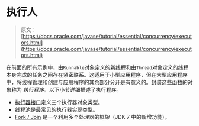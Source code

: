 # 执行人

> 原文： [https://docs.oracle.com/javase/tutorial/essential/concurrency/executors.html](https://docs.oracle.com/javase/tutorial/essential/concurrency/executors.html)

在前面的所有示例中，由`Runnable`对象定义的新线程和由`Thread`对象定义的线程本身完成的任务之间存在紧密联系。这适用于小型应用程序，但在大型应用程序中，将线程管理和创建与应用程序的其余部分分开是有意义的。封装这些函数的对象称为 _执行程序_。以下小节详细描述了执行程序。

*   [执行器接口](exinter.html)定义三个执行器对象类型。
*   [线程池](pools.html)是最常见的执行器实现类型。
*   [Fork / Join](forkjoin.html) 是一个利用多个处理器的框架（JDK 7 中的新增功能）。